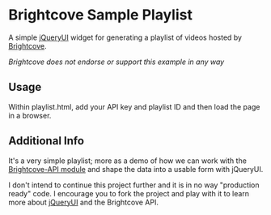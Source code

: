 # Brightcove Sample Playlist

A simple [jQueryUI]("http://jqueryui.com") widget for generating a playlist of videos hosted by [Brightcove]("http://brightcove.com").

*Brightcove does not endorse or support this example in any way*

## Usage

Within playlist.html, add your API key and playlist ID and then load the page in a browser. 

## Additional Info

It's a very simple playlist; more as a demo of how we can work with the [Brightcove-API module]("http://github.com/bcrescimanno/Brightcove-API") and shape the data into a usable form with jQueryUI.

I don't intend to continue this project further and it is in no way "production ready" code. I encourage you to fork the project and play with it to learn more about [jQueryUI]("http://jqueryui.com") and the Brightcove API.